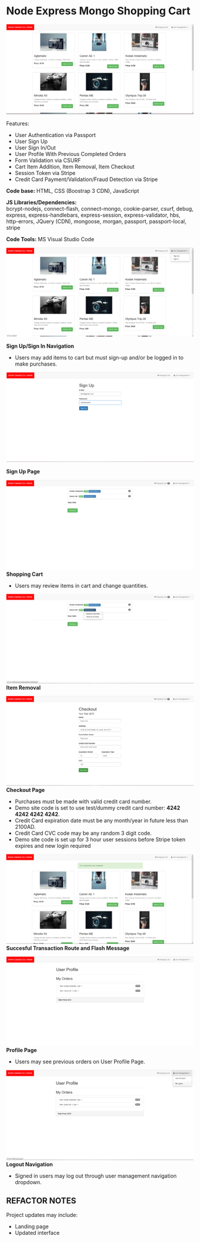 # Node Express Mongo Shopping Cart
![](https://github.com/CLewisMessina/Node_Express_Mongo_Shopping_cart/blob/master/1LandingPg.png)

Features:
* User Authentication via Passport
* User Sign Up
* User Sign In/Out
* User Profile With Previous Completed Orders
* Form Validation via CSURF
* Cart Item Addition, Item Removal, Item Checkout
* Session Token via Stripe
* Credit Card Payment/Validation/Fraud Detection via Stripe

**Code base:** HTML, CSS (Boostrap 3 CDN), JavaScript

**JS Libraries/Dependencies:**     
    bcrypt-nodejs, connect-flash, connect-mongo, cookie-parser,
    csurf, debug, express, express-handlebars, express-session, express-validator, hbs, http-errors, JQuery (CDN), mongoose, morgan, passport,
    passport-local, stripe

**Code Tools:** MS Visual Studio Code

![](https://github.com/CLewisMessina/Node_Express_Mongo_Shopping_cart/blob/master/2UserMgt.png)

**Sign Up/Sign In Navigation**
* Users may add items to cart but must sign-up and/or be logged in to make purchases. 

![](https://github.com/CLewisMessina/Node_Express_Mongo_Shopping_cart/blob/master/3SignUp.png)

**Sign Up Page**



![](https://github.com/CLewisMessina/Node_Express_Mongo_Shopping_cart/blob/master/4Cart.png)
**Shopping Cart**

* Users may review items in cart and change quantities.


![](https://github.com/CLewisMessina/Node_Express_Mongo_Shopping_cart/blob/master/5RemoveItems.png)
**Item Removal**

![](https://github.com/CLewisMessina/Node_Express_Mongo_Shopping_cart/blob/master/6Checkout.png)
**Checkout Page**

* Purchases must be made with valid credit card number.
* Demo site code is set to use test/dummy credit card number: **4242 4242 4242 4242**. 
* Credit Card expiration date must be any month/year in future less than 2100AD.
* Credit Card CVC code may be any random 3 digit code.
* Demo site code is set up for 3 hour user sessions before Stripe token expires and new login required

![](https://github.com/CLewisMessina/Node_Express_Mongo_Shopping_cart/blob/master/7CompletedTrans.png)
**Succesful Transaction Route and Flash Message**

![](https://github.com/CLewisMessina/Node_Express_Mongo_Shopping_cart/blob/master/8ProfileOrders.png)
**Profile Page**

* Users may see previous orders on User Profile Page.

![](https://github.com/CLewisMessina/Node_Express_Mongo_Shopping_cart/blob/master/9OrderProfilewLogout.png)
**Logout Navigation**

* Signed in users may log out through user management navigation dropdown.








## REFACTOR NOTES
Project updates may include:
* Landing page
* Updated interface
